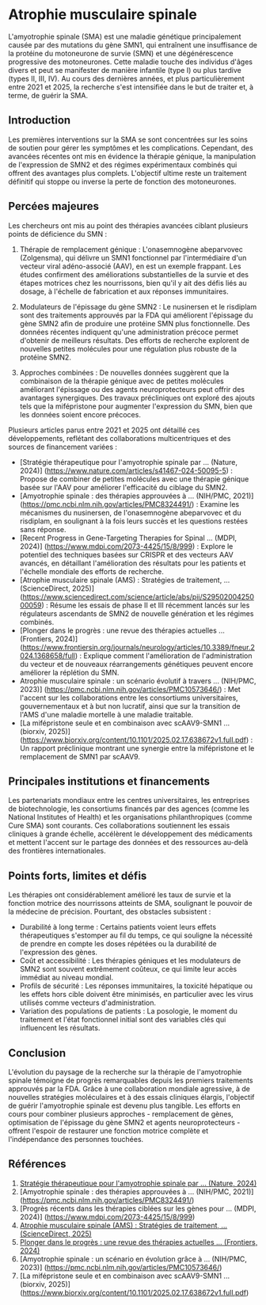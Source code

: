 # Atrophie musculaire spinale

L'amyotrophie spinale (SMA) est une maladie génétique principalement causée par des mutations du gène SMN1, qui entraînent une insuffisance de la protéine du motoneurone de survie (SMN) et une dégénérescence progressive des motoneurones. Cette maladie touche des individus d'âges divers et peut se manifester de manière infantile (type I) ou plus tardive (types II, III, IV). Au cours des dernières années, et plus particulièrement entre 2021 et 2025, la recherche s'est intensifiée dans le but de traiter et, à terme, de guérir la SMA.

## Introduction
Les premières interventions sur la SMA se sont concentrées sur les soins de soutien pour gérer les symptômes et les complications. Cependant, des avancées récentes ont mis en évidence la thérapie génique, la manipulation de l'expression de SMN2 et des régimes expérimentaux combinés qui offrent des avantages plus complets. L'objectif ultime reste un traitement définitif qui stoppe ou inverse la perte de fonction des motoneurones.

## Percées majeures
Les chercheurs ont mis au point des thérapies avancées ciblant plusieurs points de déficience du SMN :

1. Thérapie de remplacement génique : L'onasemnogène abeparvovec (Zolgensma), qui délivre un SMN1 fonctionnel par l'intermédiaire d'un vecteur viral adéno-associé (AAV), en est un exemple frappant. Les études confirment des améliorations substantielles de la survie et des étapes motrices chez les nourrissons, bien qu'il y ait des défis liés au dosage, à l'échelle de fabrication et aux réponses immunitaires.

2. Modulateurs de l'épissage du gène SMN2 : Le nusinersen et le risdiplam sont des traitements approuvés par la FDA qui améliorent l'épissage du gène SMN2 afin de produire une protéine SMN plus fonctionnelle. Des données récentes indiquent qu'une administration précoce permet d'obtenir de meilleurs résultats. Des efforts de recherche explorent de nouvelles petites molécules pour une régulation plus robuste de la protéine SMN2.

3. Approches combinées : De nouvelles données suggèrent que la combinaison de la thérapie génique avec de petites molécules améliorant l'épissage ou des agents neuroprotecteurs peut offrir des avantages synergiques. Des travaux précliniques ont exploré des ajouts tels que la mifépristone pour augmenter l'expression du SMN, bien que les données soient encore précoces.

Plusieurs articles parus entre 2021 et 2025 ont détaillé ces développements, reflétant des collaborations multicentriques et des sources de financement variées :

- [Stratégie thérapeutique pour l'amyotrophie spinale par ... (Nature, 2024)] (https://www.nature.com/articles/s41467-024-50095-5) : Propose de combiner de petites molécules avec une thérapie génique basée sur l'AAV pour améliorer l'efficacité du ciblage du SMN2.  
- [Amyotrophie spinale : des thérapies approuvées à ... (NIH/PMC, 2021)] (https://pmc.ncbi.nlm.nih.gov/articles/PMC8324491/) : Examine les mécanismes du nusinersen, de l'onasemnogène abeparvovec et du risdiplam, en soulignant à la fois leurs succès et les questions restées sans réponse.  
- [Recent Progress in Gene-Targeting Therapies for Spinal ... (MDPI, 2024)] (https://www.mdpi.com/2073-4425/15/8/999) : Explore le potentiel des techniques basées sur CRISPR et des vecteurs AAV avancés, en détaillant l'amélioration des résultats pour les patients et l'échelle mondiale des efforts de recherche.  
- [Atrophie musculaire spinale (AMS) : Stratégies de traitement, ... (ScienceDirect, 2025)] (https://www.sciencedirect.com/science/article/abs/pii/S2950200425000059) : Résume les essais de phase II et III récemment lancés sur les régulateurs ascendants de SMN2 de nouvelle génération et les régimes combinés.  
- [Plonger dans le progrès : une revue des thérapies actuelles ... (Frontiers, 2024)] (https://www.frontiersin.org/journals/neurology/articles/10.3389/fneur.2024.1368658/full) : Explique comment l'amélioration de l'administration du vecteur et de nouveaux réarrangements génétiques peuvent encore améliorer la réplétion du SMN.  
- Atrophie musculaire spinale : un scénario évolutif à travers ... (NIH/PMC, 2023)] (https://pmc.ncbi.nlm.nih.gov/articles/PMC10573646/) : Met l'accent sur les collaborations entre les consortiums universitaires, gouvernementaux et à but non lucratif, ainsi que sur la transition de l'AMS d'une maladie mortelle à une maladie traitable.  
- [La mifépristone seule et en combinaison avec scAAV9-SMN1 ... (biorxiv, 2025)] (https://www.biorxiv.org/content/10.1101/2025.02.17.638672v1.full.pdf) : Un rapport préclinique montrant une synergie entre la mifépristone et le remplacement de SMN1 par scAAV9.

## Principales institutions et financements
Les partenariats mondiaux entre les centres universitaires, les entreprises de biotechnologie, les consortiums financés par des agences (comme les National Institutes of Health) et les organisations philanthropiques (comme Cure SMA) sont courants. Ces collaborations soutiennent les essais cliniques à grande échelle, accélèrent le développement des médicaments et mettent l'accent sur le partage des données et des ressources au-delà des frontières internationales.

## Points forts, limites et défis
Les thérapies ont considérablement amélioré les taux de survie et la fonction motrice des nourrissons atteints de SMA, soulignant le pouvoir de la médecine de précision. Pourtant, des obstacles subsistent :
- Durabilité à long terme : Certains patients voient leurs effets thérapeutiques s'estomper au fil du temps, ce qui souligne la nécessité de prendre en compte les doses répétées ou la durabilité de l'expression des gènes.  
- Coût et accessibilité : Les thérapies géniques et les modulateurs de SMN2 sont souvent extrêmement coûteux, ce qui limite leur accès immédiat au niveau mondial.  
- Profils de sécurité : Les réponses immunitaires, la toxicité hépatique ou les effets hors cible doivent être minimisés, en particulier avec les virus utilisés comme vecteurs d'administration.  
- Variation des populations de patients : La posologie, le moment du traitement et l'état fonctionnel initial sont des variables clés qui influencent les résultats.

## Conclusion
L'évolution du paysage de la recherche sur la thérapie de l'amyotrophie spinale témoigne de progrès remarquables depuis les premiers traitements approuvés par la FDA. Grâce à une collaboration mondiale agressive, à de nouvelles stratégies moléculaires et à des essais cliniques élargis, l'objectif de guérir l'amyotrophie spinale est devenu plus tangible. Les efforts en cours pour combiner plusieurs approches - remplacement de gènes, optimisation de l'épissage du gène SMN2 et agents neuroprotecteurs - offrent l'espoir de restaurer une fonction motrice complète et l'indépendance des personnes touchées.

## Références
1. [Stratégie thérapeutique pour l'amyotrophie spinale par ... (Nature, 2024)](https://www.nature.com/articles/s41467-024-50095-5)  
2. [Amyotrophie spinale : des thérapies approuvées à ... (NIH/PMC, 2021)] (https://pmc.ncbi.nlm.nih.gov/articles/PMC8324491/)  
3. [Progrès récents dans les thérapies ciblées sur les gènes pour ... (MDPI, 2024)] (https://www.mdpi.com/2073-4425/15/8/999)  
4. [Atrophie musculaire spinale (AMS) : Stratégies de traitement, ... (ScienceDirect, 2025)](https://www.sciencedirect.com/science/article/abs/pii/S2950200425000059)  
5. [Plonger dans le progrès : une revue des thérapies actuelles ... (Frontiers, 2024)](https://www.frontiersin.org/journals/neurology/articles/10.3389/fneur.2024.1368658/full)  
6. [Amyotrophie spinale : un scénario en évolution grâce à ... (NIH/PMC, 2023)] (https://pmc.ncbi.nlm.nih.gov/articles/PMC10573646/)  
7. [La mifépristone seule et en combinaison avec scAAV9-SMN1 ... (biorxiv, 2025)] (https://www.biorxiv.org/content/10.1101/2025.02.17.638672v1.full.pdf)

